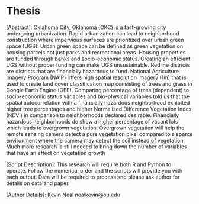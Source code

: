 # Thesis

[Abstract]: Oklahoma City, Oklahoma (OKC) is a fast-growing city undergoing urbanization.
Rapid urbanization can lead to neighborhood construction where impervious surfaces are
prioritized over urban green space (UGS). Urban green space can be defined as green
vegetation on housing parcels not just parks and recreational areas. Housing properties
are funded through banks and socio-economic status. Creating an efficient UGS without
proper funding can make UGS unsustainable. Redline districts are districts that are
financially hazardous to fund. National Agriculture Imagery Program (NAIP) offers high
spatial resolution imagery (1m) that is used to create land cover classification map
consisting of trees and grass in Google Earth Engine (GEE). Comparing percentage of
trees (dependent) to socio-economic status variables and bio-physical variables told us
that the spatial autocorrelation with a financially hazardous neighborhood exhibited
higher tree percentages and higher Normalized Difference Vegetation Index (NDVI) in
comparison to neighborhoods declared desirable. Financially hazardous neighborhoods
do show a higher percentage of vacant lots which leads to overgrown vegetation.
Overgrown vegetation will help the remote sensing camera detect a pure vegetation pixel
compared to a sparce environment where the camera may detect the soil instead of
vegetation. Much more research is still needed to bring down the number of variables that
have an effect on vegetation growth

[Script Description]: This research will require both R and Python to operate. Follow the numerical order and the scripts will provide you with each output. Data will be required to process and please ask author for details on data and paper.

[Author Details]:
Kevin Neal
nealkevin@ou.edu
